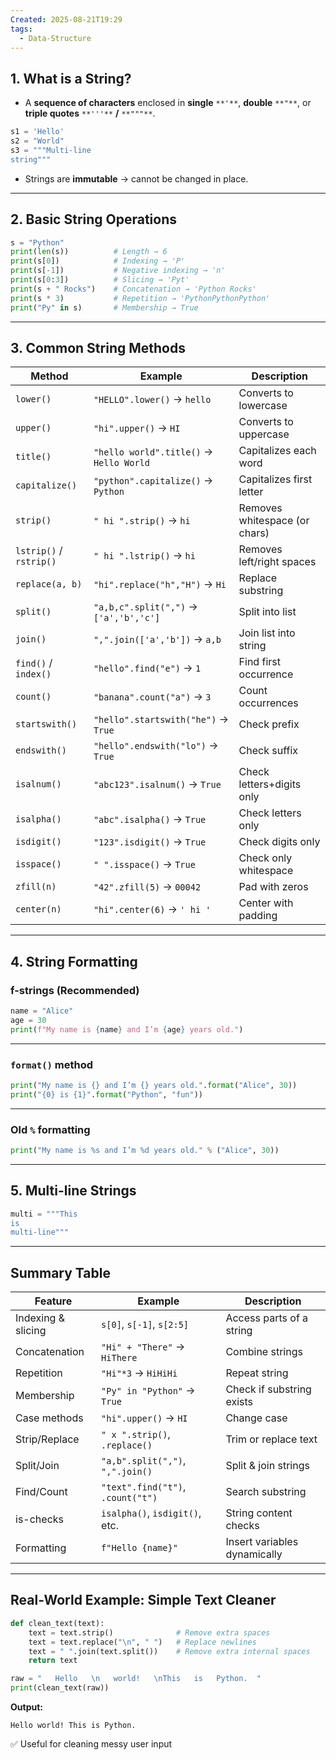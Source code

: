```yaml
---
Created: 2025-08-21T19:29
tags:
  - Data-Structure
---
```

## 1. What is a String?

- A **sequence of characters** enclosed in **single** `**'**`, **double** `**"**`, or **triple quotes** `**'''**` **/** `**"""**`.

```Python
s1 = 'Hello'
s2 = "World"
s3 = """Multi-line
string"""
```

- Strings are **immutable** → cannot be changed in place.

---

## 2. Basic String Operations

```Python
s = "Python"
print(len(s))          # Length → 6
print(s[0])            # Indexing → 'P'
print(s[-1])           # Negative indexing → 'n'
print(s[0:3])          # Slicing → 'Pyt'
print(s + " Rocks")    # Concatenation → 'Python Rocks'
print(s * 3)           # Repetition → 'PythonPythonPython'
print("Py" in s)       # Membership → True
```

---

## 3. Common String Methods

|Method|Example|Description|
|---|---|---|
|`lower()`|`"HELLO".lower()` → `hello`|Converts to lowercase|
|`upper()`|`"hi".upper()` → `HI`|Converts to uppercase|
|`title()`|`"hello world".title()` → `Hello World`|Capitalizes each word|
|`capitalize()`|`"python".capitalize()` → `Python`|Capitalizes first letter|
|`strip()`|`" hi ".strip()` → `hi`|Removes whitespace (or chars)|
|`lstrip()` / `rstrip()`|`" hi ".lstrip()` → `hi`|Removes left/right spaces|
|`replace(a, b)`|`"hi".replace("h","H")` → `Hi`|Replace substring|
|`split()`|`"a,b,c".split(",")` → `['a','b','c']`|Split into list|
|`join()`|`",".join(['a','b'])` → `a,b`|Join list into string|
|`find()` / `index()`|`"hello".find("e")` → `1`|Find first occurrence|
|`count()`|`"banana".count("a")` → `3`|Count occurrences|
|`startswith()`|`"hello".startswith("he")` → `True`|Check prefix|
|`endswith()`|`"hello".endswith("lo")` → `True`|Check suffix|
|`isalnum()`|`"abc123".isalnum()` → `True`|Check letters+digits only|
|`isalpha()`|`"abc".isalpha()` → `True`|Check letters only|
|`isdigit()`|`"123".isdigit()` → `True`|Check digits only|
|`isspace()`|`" ".isspace()` → `True`|Check only whitespace|
|`zfill(n)`|`"42".zfill(5)` → `00042`|Pad with zeros|
|`center(n)`|`"hi".center(6)` → `' hi '`|Center with padding|

---

## 4. String Formatting

### f-strings (Recommended)

```Python
name = "Alice"
age = 30
print(f"My name is {name} and I’m {age} years old.")
```

---

### `format()` method

```Python
print("My name is {} and I’m {} years old.".format("Alice", 30))
print("{0} is {1}".format("Python", "fun"))
```

---

### Old `%` formatting

```Python
print("My name is %s and I’m %d years old." % ("Alice", 30))
```

---

## 5. Multi-line Strings

```Python
multi = """This
is
multi-line"""
```

---

## Summary Table

|Feature|Example|Description|
|---|---|---|
|Indexing & slicing|`s[0]`, `s[-1]`, `s[2:5]`|Access parts of a string|
|Concatenation|`"Hi" + "There"` → `HiThere`|Combine strings|
|Repetition|`"Hi"*3` → `HiHiHi`|Repeat string|
|Membership|`"Py" in "Python"` → `True`|Check if substring exists|
|Case methods|`"hi".upper()` → `HI`|Change case|
|Strip/Replace|`" x ".strip()`, `.replace()`|Trim or replace text|
|Split/Join|`"a,b".split(",")`, `",".join()`|Split & join strings|
|Find/Count|`"text".find("t")`, `.count("t")`|Search substring|
|is-checks|`isalpha()`, `isdigit()`, etc.|String content checks|
|Formatting|`f"Hello {name}"`|Insert variables dynamically|

---

## Real-World Example: Simple Text Cleaner

```Python
def clean_text(text):
    text = text.strip()              # Remove extra spaces
    text = text.replace("\n", " ")   # Replace newlines
    text = " ".join(text.split())    # Remove extra internal spaces
    return text

raw = "   Hello   \n   world!   \nThis   is   Python.  "
print(clean_text(raw))
```

**Output:**

```Plain
Hello world! This is Python.
```

✅ Useful for cleaning messy user input